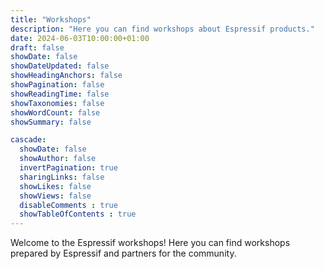 ```yaml
---
title: "Workshops"
description: "Here you can find workshops about Espressif products."
date: 2024-06-03T10:00:00+01:00
draft: false
showDate: false
showDateUpdated: false
showHeadingAnchors: false
showPagination: false
showReadingTime: false
showTaxonomies: false
showWordCount: false
showSummary: false

cascade:
  showDate: false
  showAuthor: false
  invertPagination: true
  sharingLinks: false
  showLikes: false
  showViews: false
  disableComments : true
  showTableOfContents : true
---
```


Welcome to the Espressif workshops! Here you can find workshops prepared by Espressif and partners for the community.
